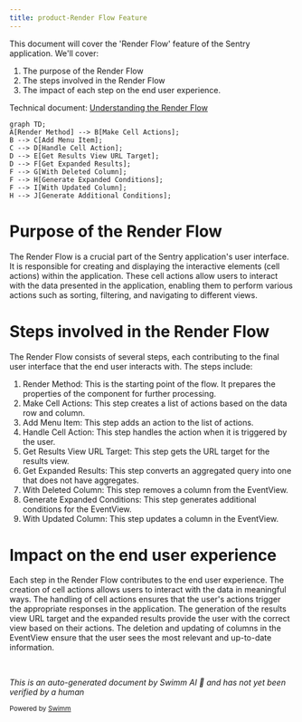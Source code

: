 ```yaml
---
title: product-Render Flow Feature
---
```

This document will cover the 'Render Flow' feature of the Sentry application. We'll cover:

1. The purpose of the Render Flow
2. The steps involved in the Render Flow
3. The impact of each step on the end user experience.

Technical document: <SwmLink doc-title="Understanding the Render Flow">[Understanding the Render Flow](/.swm/understanding-the-render-flow.vbjnkcs6.sw.md)</SwmLink>

```mermaid
graph TD;
A[Render Method] --> B[Make Cell Actions];
B --> C[Add Menu Item];
C --> D[Handle Cell Action];
D --> E[Get Results View URL Target];
D --> F[Get Expanded Results];
F --> G[With Deleted Column];
F --> H[Generate Expanded Conditions];
F --> I[With Updated Column];
H --> J[Generate Additional Conditions];
```

# Purpose of the Render Flow

The Render Flow is a crucial part of the Sentry application's user interface. It is responsible for creating and displaying the interactive elements (cell actions) within the application. These cell actions allow users to interact with the data presented in the application, enabling them to perform various actions such as sorting, filtering, and navigating to different views.

# Steps involved in the Render Flow

The Render Flow consists of several steps, each contributing to the final user interface that the end user interacts with. The steps include:

1. Render Method: This is the starting point of the flow. It prepares the properties of the component for further processing.
2. Make Cell Actions: This step creates a list of actions based on the data row and column.
3. Add Menu Item: This step adds an action to the list of actions.
4. Handle Cell Action: This step handles the action when it is triggered by the user.
5. Get Results View URL Target: This step gets the URL target for the results view.
6. Get Expanded Results: This step converts an aggregated query into one that does not have aggregates.
7. With Deleted Column: This step removes a column from the EventView.
8. Generate Expanded Conditions: This step generates additional conditions for the EventView.
9. With Updated Column: This step updates a column in the EventView.

# Impact on the end user experience

Each step in the Render Flow contributes to the end user experience. The creation of cell actions allows users to interact with the data in meaningful ways. The handling of cell actions ensures that the user's actions trigger the appropriate responses in the application. The generation of the results view URL target and the expanded results provide the user with the correct view based on their actions. The deletion and updating of columns in the EventView ensure that the user sees the most relevant and up-to-date information.

&nbsp;

*This is an auto-generated document by Swimm AI 🌊 and has not yet been verified by a human*

<SwmMeta version="3.0.0" repo-id="Z2l0aHViJTNBJTNBc2VudHJ5LWRlbW8lM0ElM0FTd2ltbS1EZW1v" repo-name="sentry-demo" doc-type="product-flows"><sup>Powered by [Swimm](/)</sup></SwmMeta>
